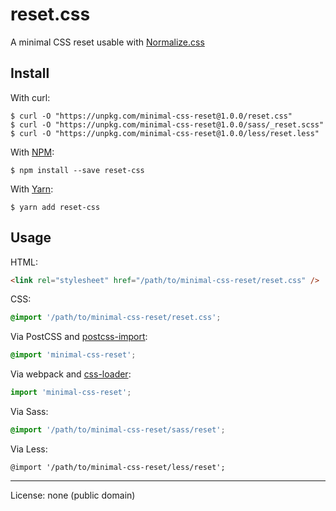 # reset.css

A minimal CSS reset usable with [Normalize.css](https://github.com/necolas/normalize.css)

## Install

With curl:

```command
$ curl -O "https://unpkg.com/minimal-css-reset@1.0.0/reset.css"
$ curl -O "https://unpkg.com/minimal-css-reset@1.0.0/sass/_reset.scss"
$ curl -O "https://unpkg.com/minimal-css-reset@1.0.0/less/reset.less"
```

With [NPM](http://npmjs.com):

```command
$ npm install --save reset-css
```

With [Yarn](https://yarnpkg.com):

```command
$ yarn add reset-css
```

## Usage

HTML:

```html
<link rel="stylesheet" href="/path/to/minimal-css-reset/reset.css" />
```

CSS:

```css
@import '/path/to/minimal-css-reset/reset.css';
```

Via PostCSS and [postcss-import](https://github.com/postcss/postcss-import):

```css
@import 'minimal-css-reset';
```

Via webpack and [css-loader](https://github.com/webpack-contrib/css-loader):

```js
import 'minimal-css-reset';
```

Via Sass:

```scss
@import '/path/to/minimal-css-reset/sass/reset';
```

Via Less:

```less
@import '/path/to/minimal-css-reset/less/reset';
```

----

License: none (public domain)
